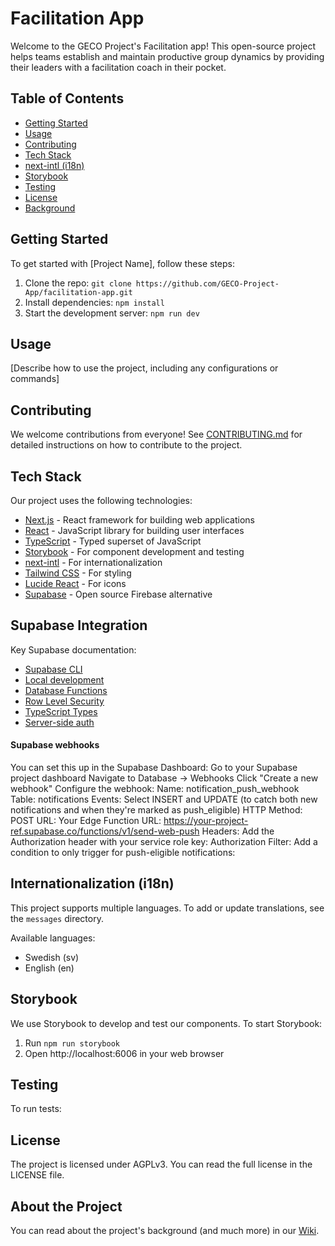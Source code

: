 # Facilitation App

Welcome to the GECO Project's Facilitation app! This open-source project helps teams establish and maintain productive group dynamics by providing their leaders with a facilitation coach in their pocket.

## Table of Contents

- [Getting Started](#getting-started)
- [Usage](#usage)
- [Contributing](#contributing)
- [Tech Stack](#tech-stack)
- [next-intl (i18n)](#next-intl)
- [Storybook](#storybook)
- [Testing](#testing)
- [License](#license)
- [Background](#background)

## Getting Started

To get started with [Project Name], follow these steps:

1. Clone the repo: `git clone https://github.com/GECO-Project-App/facilitation-app.git`
2. Install dependencies: `npm install`
3. Start the development server: `npm run dev`

## Usage

[Describe how to use the project, including any configurations or commands]

## Contributing

We welcome contributions from everyone! See [CONTRIBUTING.md](CONTRIBUTING.md) for detailed instructions on how to contribute to the project.

## Tech Stack

Our project uses the following technologies:

- [Next.js](https://nextjs.org/docs) - React framework for building web applications
- [React](https://reactjs.org/docs/getting-started.html) - JavaScript library for building user interfaces
- [TypeScript](https://www.typescriptlang.org/docs/) - Typed superset of JavaScript
- [Storybook](https://storybook.js.org/docs/react/get-started/introduction) - For component development and testing
- [next-intl](https://next-intl-docs.vercel.app/) - For internationalization
- [Tailwind CSS](https://tailwindcss.com/docs) - For styling
- [Lucide React](https://lucide.dev/guide/packages/lucide-react) - For icons
- [Supabase](https://supabase.com/docs) - Open source Firebase alternative

## Supabase Integration

Key Supabase documentation:
- [Supabase CLI](https://supabase.com/docs/reference/cli/supabase-db-diff)
- [Local development](https://supabase.com/docs/guides/local-development/overview)
- [Database Functions](https://supabase.com/docs/guides/database/functions)
- [Row Level Security](https://supabase.com/docs/guides/auth/row-level-security)
- [TypeScript Types](https://supabase.com/docs/guides/api/rest/generating-types)
- [Server-side auth](https://supabase.com/docs/guides/auth/server-side/nextjs)

#### Supabase webhooks
You can set this up in the Supabase Dashboard:
Go to your Supabase project dashboard
Navigate to Database → Webhooks
Click "Create a new webhook"
Configure the webhook:
Name: notification_push_webhook
Table: notifications
Events: Select INSERT and UPDATE (to catch both new notifications and when they're marked as push_eligible)
HTTP Method: POST
URL: Your Edge Function URL: https://your-project-ref.supabase.co/functions/v1/send-web-push
Headers: Add the Authorization header with your service role key:
Authorization
Filter: Add a condition to only trigger for push-eligible notifications:


## Internationalization (i18n)

This project supports multiple languages. To add or update translations, see the `messages` directory.

Available languages:

- Swedish (sv)
- English (en)

## Storybook

We use Storybook to develop and test our components. To start Storybook:

1. Run `npm run storybook`
2. Open http://localhost:6006 in your web browser

## Testing

To run tests:

## License

The project is licensed under AGPLv3. You can read the full license in the LICENSE file.

## About the Project

You can read about the project's background (and much more) in our [Wiki](https://github.com/GECO-Project-App/facilitation-app/wiki).
